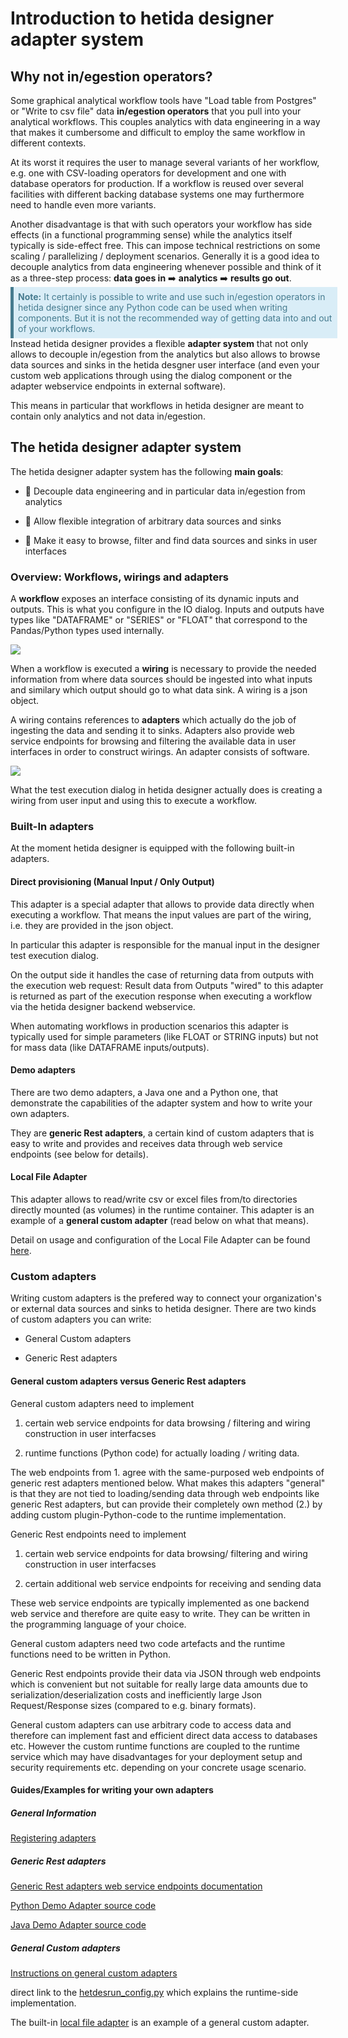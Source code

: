 # Introduction to hetida designer adapter system

## Why not in/egestion operators?

Some graphical analytical workflow tools have "Load table from Postgres" or "Write to csv file" data **in/egestion operators** that you pull into your analytical workflows. This couples analytics with data engineering in a way that makes it cumbersome and difficult to employ the same workflow in different contexts.

At its worst it requires the user to manage several variants of her workflow, e.g. one with CSV-loading operators for development and one with database operators for production. If a workflow is reused over several facilities with different backing database systems one may furthermore need to handle even more variants.

Another disadvantage is that with such operators your workflow has side effects (in a functional programming sense) while the analytics itself typically is side-effect free. This can impose technical restrictions on some scaling / parallelizing / deployment scenarios. Generally it is a good idea to decouple analytics from data engineering whenever possible and think of it as a three-step process:
    **data goes in** :arrow_right: **analytics** :arrow_right: **results go out**.<span style="background:#d9edf7;border-color:#467b8f;border-left:5px solid #467b8f;width:100%;float:left;padding:0.5em;color:#467b8f">**Note:** It certainly is possible to write and use such in/egestion operators in hetida designer since any Python code can be used when writing components. But it is not the recommended way of getting data into and out of your workflows.</span>

Instead hetida designer provides a flexible **adapter system** that not only allows to decouple in/egestion from the analytics but also allows to browse data sources and sinks in the hetida desgner user interface (and even your custom web applications through using the dialog component or the adapter webservice endpoints in external software).

This means in particular that workflows in hetida designer are meant to contain only analytics and not data in/egestion.

## The hetida designer adapter system

The hetida designer adapter system has the following **main goals**:

* :dart: Decouple data engineering and in particular data in/egestion from analytics

* :dart: Allow flexible integration of arbitrary data sources and sinks

* :dart: Make it easy to browse, filter and find data sources and sinks in user interfaces

### Overview: Workflows, wirings and adapters

A **workflow** exposes an interface consisting of its dynamic inputs and outputs. This is what you configure in the IO dialog. Inputs and outputs have types like "DATAFRAME" or "SERIES" or "FLOAT" that correspond to the Pandas/Python types used internally.

![](../assets/inps_outps_io_dialog.png)

When a workflow is executed a **wiring** is necessary to provide the needed information from where data sources should be ingested into what inputs and similary which output should go to what data sink. A wiring is a json object.

A wiring contains references to **adapters** which actually do the job of ingesting the data and sending it to sinks. Adapters also provide web service endpoints for browsing and filtering the available data in user interfaces in order to construct wirings. An adapter consists of software.

![](../assets/comp_wf_wiring_wired_workflow.png)

What the test execution dialog in hetida designer actually does is creating a wiring from user input and using this to execute a workflow.

### Built-In adapters

At the moment hetida designer is equipped with the following built-in adapters.

#### Direct provisioning (Manual Input / Only Output)

This adapter is a special adapter that allows to provide data directly when executing a workflow. That means the input values are part of the wiring, i.e. they are provided in the json object.

In particular this adapter is responsible for the manual input in the designer test execution dialog.

On the output side it handles the case of returning data from outputs with the execution web request: Result data from Outputs "wired" to this adapter is returned as part of the execution response when executing a workflow via the hetida designer backend webservice.

When automating workflows in production scenarios this adapter is typically used for simple parameters (like FLOAT or STRING inputs) but not for mass data (like DATAFRAME inputs/outputs).

#### Demo adapters

There are two demo adapters, a Java one and a Python one, that demonstrate the capabilities of the adapter system and how to write your own adapters.

They are **generic Rest adapters**, a certain kind of custom adapters that is easy to write and provides and receives data through web service endpoints (see below for details).

#### Local File Adapter

This adapter allows to read/write csv or excel files from/to directories directly mounted (as volumes) in the runtime container. This adapter is an example of a **general custom adapter** (read below on what that means).

Detail on usage and configuration of the Local File Adapter can be found [here](./local_file_adapter.md).

### Custom adapters

Writing custom adapters is the prefered way to connect your organization's or external data sources and sinks to hetida designer. There are two kinds of custom adapters you can write:

* General Custom adapters

* Generic Rest adapters

#### General custom adapters versus Generic Rest adapters

General custom adapters need to implement 

1. certain web service endpoints for data browsing / filtering and wiring construction in user interfacses

2. runtime functions (Python code) for actually loading / writing data.

The web endpoints from 1. agree with the same-purposed web endpoints of generic rest adapters mentioned below. What makes this adapters "general" is that they are not tied to loading/sending data through web endpoints like generic Rest adapters, but can provide their completely own method (2.) by adding custom plugin-Python-code to the runtime implementation.

Generic Rest endpoints need to implement

1. certain web service endpoints for data browsing/ filtering and wiring construction in user interfacses

2. certain additional web service endpoints for receiving and sending data

These web service endpoints are typically implemented as one backend web service and therefore are quite easy to write. They can be written in the programming language of your choice.

General custom adapters need two code artefacts and the runtime functions need to be written in Python.

Generic Rest endpoints provide their data via JSON through web endpoints which is convenient but not suitable for really large data amounts due to serialization/deserialization costs and inefficiently large Json Request/Response sizes (compared to e.g. binary formats).

General custom adapters can use arbitrary code to access data and therefore can implement fast and efficient direct data access to databases etc. However the custom runtime functions are coupled to the runtime service which may have disadvantages for your deployment setup and security requirements etc. depending on your concrete usage scenario.

#### Guides/Examples for writing your own adapters

##### General Information

[Registering adapters](./adapter_registration.md)

##### Generic Rest adapters

[Generic Rest adapters web service endpoints documentation](./generic_rest_adapters/web_service_interface.md)

[Python Demo Adapter source code](https://github.com/hetida/hetida-designer/tree/release/demo-adapter-python)

[Java Demo Adapter source code](https://github.com/hetida/hetida-designer/tree/release/demo-adapter-java)

##### General Custom adapters

[Instructions on general custom adapters](./general_custom_adapters/instructions.md)

direct link to the [hetdesrun_config.py](https://github.com/hetida/hetida-designer/blob/release/runtime/hetdesrun_config.py) which explains the runtime-side implementation.

The built-in [local file adapter](./local_file_adapter.md) is an example of a general custom adapter.
